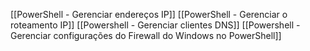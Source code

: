 
[[PowerShell - Gerenciar endereços IP]]
[[PowerShell - Gerenciar o roteamento IP]]
[[Powershell - Gerenciar clientes DNS]]
[[Powershell - Gerenciar configurações do Firewall do Windows no PowerShell]]




















